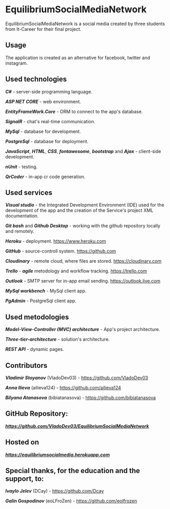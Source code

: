# EquilibriumSocialMediaNetwork
EquilibriumSocialMediaNetwork is a social media created by three students from It-Career for their final project.
## Usage
The application is created as an alternative for facebook, twitter and instagram.
## Used technologies
***C#*** - server-side programming language.

***ASP NET CORE*** - web environment.

***EntityFrameWork.Core*** - ORM to connect to the app's database.

***SignalR*** - chat's real-time communication.

***MySql*** - database for development.

***PostgreSql*** - database for deployment.

***JavaScript***, ***HTML***, ***CSS***, ***fontawesome***, ***bootstrap*** and ***Ajax*** - client-side development.

***nUnit*** - testing.

***QrCoder*** - in-app cr code generation.

## Used services

***Visual studio*** - the Integrated Development Environment (IDE) used for the development of the app and the creation of the Service's project XML documentation.

***Git bash*** and ***Github Desktop*** - working with the github repository locally and remotely.

***Heroku*** - deployment. https://www.heroku.com

***GitHub*** - source-controll system. https://github.com

***Cloudinary*** - remote cloud, where files are stored. https://cloudinary.com

***Trello*** - ***agile*** metodology and workflow tracking. https://trello.com

***Outlook*** - SMTP server for in-app email sending. https://outlook.live.com

***MySql workbench*** - MySql client app.

***PgAdmin*** - PostgreSql client app.

## Used metodologies

***Model-View-Controller (MVC) architecture*** - App's project architecture.

***Three-tier-architecture*** - solution's architecture.

***REST API*** - dynamic pages.

## Contributors
***Vladimir Stoyanov*** (VladoDev03) - https://github.com/VladoDev03

***Anna Ilieva*** (ailieva124) - https://github.com/ailieva124

***Bilyana Atanasova*** (bibiatanasova) - https://github.com/bibiatanasova

## GitHub Repository:
***https://github.com/VladoDev03/EquilibriumSocialMediaNetwork***

## Hosted on
***https://equilibriumsocialmedia.herokuapp.com***

## Special thanks, for the education and the support, to:
***Ivaylo Jelev*** (DCay) - https://github.com/Dcay

***Galin Gospodinov*** (eoLFroZen) - https://github.com/eolfrozen